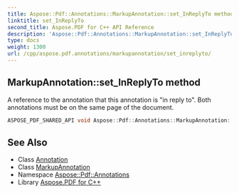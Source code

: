 ```yaml
---
title: Aspose::Pdf::Annotations::MarkupAnnotation::set_InReplyTo method
linktitle: set_InReplyTo
second_title: Aspose.PDF for C++ API Reference
description: 'Aspose::Pdf::Annotations::MarkupAnnotation::set_InReplyTo method. A reference to the annotation that this annotation is "in reply to". Both annotations must be on the same page of the document in C++.'
type: docs
weight: 1300
url: /cpp/aspose.pdf.annotations/markupannotation/set_inreplyto/
---
```

## MarkupAnnotation::set_InReplyTo method


A reference to the annotation that this annotation is "in reply to". Both annotations must be on the same page of the document.

```cpp
ASPOSE_PDF_SHARED_API void Aspose::Pdf::Annotations::MarkupAnnotation::set_InReplyTo(System::SharedPtr<Annotation> value)
```

## See Also

* Class [Annotation](../../annotation/)
* Class [MarkupAnnotation](../)
* Namespace [Aspose::Pdf::Annotations](../../)
* Library [Aspose.PDF for C++](../../../)
